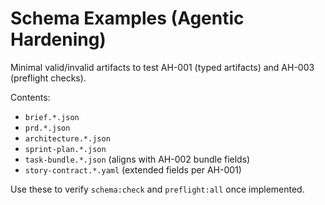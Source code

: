 # Schema Examples (Agentic Hardening)

Minimal valid/invalid artifacts to test AH-001 (typed artifacts) and AH-003 (preflight checks).

Contents:
- `brief.*.json`
- `prd.*.json`
- `architecture.*.json`
- `sprint-plan.*.json`
- `task-bundle.*.json` (aligns with AH-002 bundle fields)
- `story-contract.*.yaml` (extended fields per AH-001)

Use these to verify `schema:check` and `preflight:all` once implemented.

